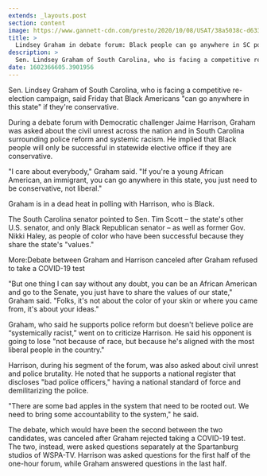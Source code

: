 ```yaml
--- 
extends: _layouts.post 
section: content 
image: https://www.gannett-cdn.com/presto/2020/10/08/USAT/38a5038c-d633-46e2-bd92-0560a88e920f-AP_Election_2020_South_Carolina_Senate.jpg?crop=5471,3078,x0,y278&width=3200&height=1801&format=pjpg&auto=webp 
title: > 
  Lindsey Graham in debate forum: Black people can go anywhere in SC politics, if they're 'not liberal' 
description: > 
  Sen. Lindsey Graham of South Carolina, who is facing a competitive re-election campaign, said Friday that Black Americans "can go anywhere in this state" if they're conservative.During a debate forum with Democratic challenger Jaime Harrison, Graham was asked about the civil unrest across the nation and in South Carolina surrounding police reform and systemic racism.The South Carolina senator pointed to Sen. Tim Scott – the state's other U.S. senator, and only Black Republican senator – as well as former Gov.The two, instead, were asked questions separately at the Spartanburg studios of WSPA-TV.Harrison was asked questions for the first half of the one-hour forum, while Graham answered questions in the last half. 
date: 1602366605.3901956 
--- 
```

Sen. Lindsey Graham of South Carolina, who is facing a competitive re-election campaign, said Friday that Black Americans "can go anywhere in this state" if they're conservative.

During a debate forum with Democratic challenger Jaime Harrison, Graham was asked about the civil unrest across the nation and in South Carolina surrounding police reform and systemic racism. He implied that Black people will only be successful in statewide elective office if they are conservative.

"I care about everybody," Graham said. "If you're a young African American, an immigrant, you can go anywhere in this state, you just need to be conservative, not liberal."

Graham is in a dead heat in polling with Harrison, who is Black.

The South Carolina senator pointed to Sen. Tim Scott – the state's other U.S. senator, and only Black Republican senator – as well as former Gov. Nikki Haley, as people of color who have been successful because they share the state's "values."

More:Debate between Graham and Harrison canceled after Graham refused to take a COVID-19 test

"But one thing I can say without any doubt, you can be an African American and go to the Senate, you just have to share the values of our state," Graham said. "Folks, it's not about the color of your skin or where you came from, it's about your ideas."

Graham, who said he supports police reform but doesn't believe police are “systemically racist,” went on to criticize Harrison. He said his opponent is going to lose "not because of race, but because he's aligned with the most liberal people in the country."

Harrison, during his segment of the forum, was also asked about civil unrest and police brutality. He noted that he supports a national register that discloses "bad police officers," having a national standard of force and demilitarizing the police.

"There are some bad apples in the system that need to be rooted out. We need to bring some accountability to the system," he said.

The debate, which would have been the second between the two candidates, was canceled after Graham rejected taking a COVID-19 test. The two, instead, were asked questions separately at the Spartanburg studios of WSPA-TV. Harrison was asked questions for the first half of the one-hour forum, while Graham answered questions in the last half.